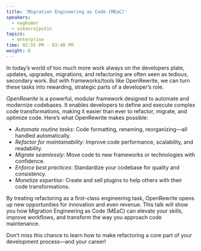 ```yaml
---
title: 'Migration Engineering as Code (MEaC)'
speakers:
  - nagkumar
  - vikasrajputin
topics:
  - enterprise
time: 02:55 PM - 03:40 PM
weight: 6
---
```


In today’s world of too much more work always on the developers plate, updates, upgrades, migrations, and refactoring are often seen as tedious, secondary work. But with frameworks/tools like OpenRewrite, we can turn these tasks into rewarding, strategic parts of a developer’s role.

*OpenRewrite* is a powerful, modular framework designed to automate and modernize codebases. It enables developers to define and execute complex code transformations, making it easier than ever to refactor, migrate, and optimize code. Here’s what OpenRewrite makes possible:

- *Automate routine tasks*: Code formatting, renaming, reorganizing—all handled automatically.
- *Refactor for maintainability*: Improve code performance, scalability, and readability.
- *Migrate seamlessly*: Move code to new frameworks or technologies with confidence.
- *Enforce best practices*: Standardize your codebase for quality and consistency.
- *Monetize expertise*: Create and sell plugins to help others with their code transformations.

By treating refactoring as a first-class engineering task, OpenRewrite opens up new opportunities for innovation and even revenue. This talk will show you how Migration Engineering as Code (MEaC) can elevate your skills, improve workflows, and transform the way you approach code maintenance.

Don’t miss this chance to learn how to make refactoring a core part of your development process—and your career!